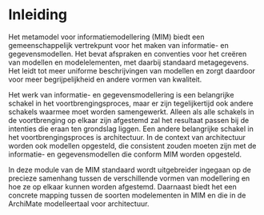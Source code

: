 # Inleiding
Het metamodel voor informatiemodellering (MIM) biedt een gemeenschappelijk vertrekpunt voor het maken van informatie- en gegevensmodellen. Het bevat afspraken en conventies voor het creëren van modellen en modelelementen, met daarbij standaard metagegevens. Het leidt tot meer uniforme beschrijvingen van modellen en zorgt daardoor voor meer begrijpelijkheid en andere vormen van kwaliteit.

Het werk van informatie- en gegevensmodellering is een belangrijke schakel in het voortbrengingsproces, maar er zijn tegelijkertijd ook andere schakels waarmee moet worden samengewerkt. Alleen als alle schakels in de voortbrenging op elkaar zijn afgestemd zal het resultaat passen bij de intenties die eraan ten grondslag liggen. Een andere belangrijke schakel in het voortbrengingsproces is architectuur. In de context van architectuur worden ook modellen opgesteld, die consistent zouden moeten zijn met de informatie- en gegevensmodellen die conform MIM worden opgesteld.

In deze module van de MIM standaard wordt uitgebreider ingegaan op de precieze samenhang tussen de verschillende vormen van modellering en hoe ze op elkaar kunnen worden afgestemd. Daarnaast biedt het een concrete mapping tussen de soorten modelementen in MIM en die in de ArchiMate modelleertaal voor architectuur.
